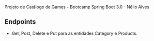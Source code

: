 Projeto de Catálogo de Games - Bootcamp Spring Boot 3.0 - Nélio Alves

## Endpoints
 - Get, Post, Delete e Put para as entidades Category e Products.
